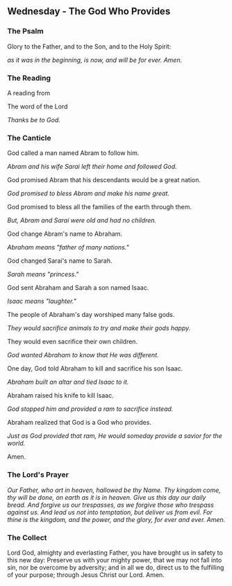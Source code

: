## Wednesday - The God Who Provides

### The Psalm

Glory to the Father, and to the Son, and to the Holy Spirit:

*as it was in the beginning, is now, and will be for ever. Amen.*

### The Reading

A reading from

The word of the Lord

*Thanks be to God.*

### The Canticle

God called a man named Abram to follow him.

*Abram and his wife Sarai left their home and followed God.*

God promised Abram that his descendants would be a great nation.

*God promised to bless Abram and make his name great.*

God promised to bless all the families of the earth through them.

*But, Abram and Sarai were old and had no children.*

God change Abram's name to Abraham.

*Abraham means "father of many nations."*

God changed Sarai's name to Sarah.

*Sarah means "princess."*

God sent Abraham and Sarah a son named Isaac.

*Isaac means "laughter."*

The people of Abraham's day worshiped many false gods.

*They would sacrifice animals to try and make their gods happy.*

They would even sacrifice their own children.

*God wanted Abraham to know that He was different.*

One day, God told Abraham to kill and sacrifice his son Isaac.

*Abraham built an altar and tied Isaac to it.*

Abraham raised his knife to kill Isaac.

*God stopped him and provided a ram to sacrifice instead.*

Abraham realized that God is a God who provides.

*Just as God provided that ram, He would someday provide a savior for the world.*

Amen.

### The Lord's Prayer

*Our Father, who art in heaven, hallowed be thy Name. Thy kingdom come, thy will be done, on earth as it is in heaven. Give us this day our daily bread. And forgive us our trespasses, as we forgive those who trespass against us. And lead us not into temptation, but deliver us from evil. For thine is the kingdom, and the power, and the glory, for ever and ever. Amen.*

### The Collect

Lord God, almighty and everlasting Father, you have brought us in safety to this new day: Preserve us with your mighty power, that we may not fall into sin, nor be overcome by adversity; and in all we do, direct us to the fulfilling of your purpose; through Jesus Christ our Lord. Amen.

